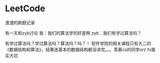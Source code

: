 # LeetCode
渣渣的刷题记录

有一天和zyb讨论
我：我们的算法学的好差啊
zyb：我们有学过算法吗？

有学过算法吗？学过算法吗？算法吗？吗？！
软件学院的相关课程只有大二的《数据结构和算法》，结果连基本的数据结构都没讲完。。。羡慕cs的同学orz
fx属实大坑
